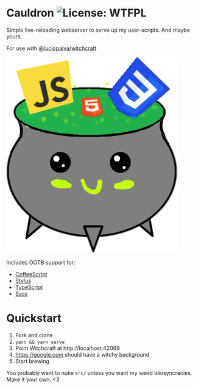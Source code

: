 # Cauldron ![License: WTFPL](https://img.shields.io/badge/license-wtfpl-green?link=http://www.wtfpl.net/)

Simple live-reloading webserver to serve up my user-scripts. And maybe yours.

For use with [@luciopaiva/witchcraft](https://github.com/luciopaiva/witchcraft)

![Cauldron Logo](./logo.png)

Includes OOTB support for:
* [CoffeeScript](https://coffeescript.org/)
* [Stylus](https://stylus-lang.com/)
* [TypeScript](https://www.typescriptlang.org/)
* [Sass](https://sass-lang.com/)

# Quickstart

1. Fork and clone
2. `yarn && yarn serve`
3. Point Witchcraft at http://localhost:42069
4. https://google.com should have a witchy background
5. Start brewing

You probably want to nuke `src/` unless you want my weird idiosyncracies. Make it your own. <3
